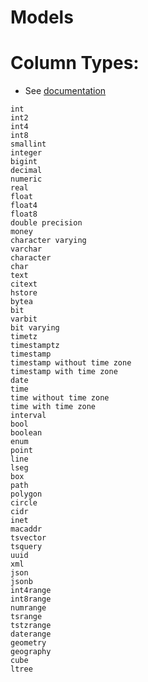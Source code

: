 Models
==================

# Column Types:
* See [documentation](https://typeorm.io/#/entities/column-types-for-postgres)
```
int
int2
int4
int8
smallint
integer
bigint
decimal
numeric
real
float
float4
float8
double precision
money
character varying
varchar
character
char
text
citext
hstore
bytea
bit
varbit
bit varying
timetz
timestamptz
timestamp
timestamp without time zone
timestamp with time zone
date
time
time without time zone
time with time zone
interval
bool
boolean
enum
point
line
lseg
box
path
polygon
circle
cidr
inet
macaddr
tsvector
tsquery
uuid
xml
json
jsonb
int4range
int8range
numrange
tsrange
tstzrange
daterange
geometry
geography
cube
ltree
```
